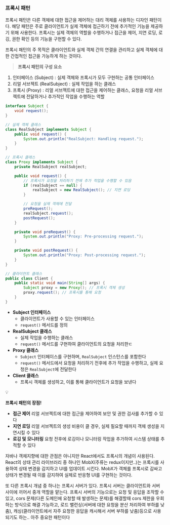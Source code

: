 ### 프록시 패턴

프록시 패턴은 다른 객체에 대한 접근을 제어하는 대리 객체를 사용하는 디자인 패턴이다. 해당 패턴은 주로 클라이언트가 실제 객체에 접근하기 전에 추가적인 기능을 제공하기 위해 사용한다. 프록시는 실제 객체의 역할을 수행하거나 접근을 제어, 지연 로딩, 로깅, 권한 확인 등의 기능을 구현할 수 있다.

프록시 패턴의 주 목적은 클라이언트와 실제 객체 간의 연결을 관리하고 실제 객체에 대한 간접적인 접근을 가능하게 하는 것이다.

> **프록시 패턴의 구성 요소**

1. 인터페이스 (Subject) : 실제 객체와 프록시가 모두 구현하는 공통 인터페이스
2. 리얼 서브젝트 (RealSubject) : 실제 작업을 하는 클래스
3. 프록시 (Proxy) : 리얼 서브젝트에 대한 접근을 제어하는 클래스, 요청을 리얼 서브젝트에 전달하거나 추가적인 작업을 수행하는 역할
   >

```java
interface Subject {
    void request();
}

// 실제 객체 클래스
class RealSubject implements Subject {
    public void request() {
        System.out.println("RealSubject: Handling request.");
    }
}

// 프록시 클래스
class Proxy implements Subject {
    private RealSubject realSubject;

    public void request() {
        // 프록시가 요청을 처리하기 전에 추가 작업을 수행할 수 있음
        if (realSubject == null) {
            realSubject = new RealSubject(); // 지연 로딩
        }

        // 요청을 실제 객체에 전달
        preRequest();
        realSubject.request();
        postRequest();
    }

    private void preRequest() {
        System.out.println("Proxy: Pre-processing request.");
    }

    private void postRequest() {
        System.out.println("Proxy: Post-processing request.");
    }
}

// 클라이언트 클래스
public class Client {
    public static void main(String[] args) {
        Subject proxy = new Proxy(); // 프록시 객체 생성
        proxy.request(); // 프록시를 통해 요청
    }
}

```

- **Subject 인터페이스**
  - 클라이언트가 사용할 수 있는 인터페이스
  - `request()` 메서드를 정의
- **RealSubject 클래스**
  - 실제 작업을 수행하는 클래스
  - `request()` 메서드를 구현하여 클라이언트의 요청을 처리한ㄷ
- **Proxy 클래스**
  - `Subject` 인터페이스를 구현하며, `RealSubject` 인스턴스를 포함한다
  - `request()` 메서드에서 요청을 처리하기 전후에 추가 작업을 수행하고, 실제 요청은 `RealSubject`에 전달한다
- **Client 클래스**
  - 프록시 객체를 생성하고, 이를 통해 클라이언트가 요청을 보낸다

<aside>
💡

**프록시 패턴의 장점!**

- **접근 제어** 리얼 서브젝트에 대한 접근을 제어하여 보안 및 권한 검사를 추가할 수 있다
- **지연 로딩** 리얼 서브젝트의 생성 비용이 클 경우, 실제 필요할 때까지 객체 생성을 지연시킬 수 있다
- **로깅 및 모니터링** 요청 전후에 로깅이나 모니터링 작업을 추가하여 시스템 상태를 추적할 수 있다
</aside>

자바나 객체지향에 대한 관점은 아니지만 React에서도 프록시의 개념이 사용된다. React의 상태 관리 라이브러리 중 하나인 MobX(주류는 redux이지만..)는 프록시를 사용하여 상태 변경을 감지하고 UI를 업데이트 시킨다. MobX가 객체를 프록시로 감싸고 상태가 변경될 때 이를 감지하여 실제로 반응형 UI를 구현하는 것이다.

또 다른 프록시 개념 중 하나는 프록시 서버가 있다. 프록시 서버는 클라이언트와 서버 사이에 끼어서 중개 역할을 맡는다. 프록시 서버의 기능으로는 요청 및 응답을 조작할 수 있고, cors 문제(다른 도메인에 요청할 때 발생하는 문제)를 해결할때 cors 제한을 우회하는 방식으로 해결 가능하고, 로드 밸런싱(서버에 대한 요청을 분산 처리하여 부하를 낮춤), 캐싱(클라이언트에서 자주 요청한 응답을 캐시해서 서버 부하를 낮춤)등으로 사용되기도 하는.. 아주 중요한 패턴이다
